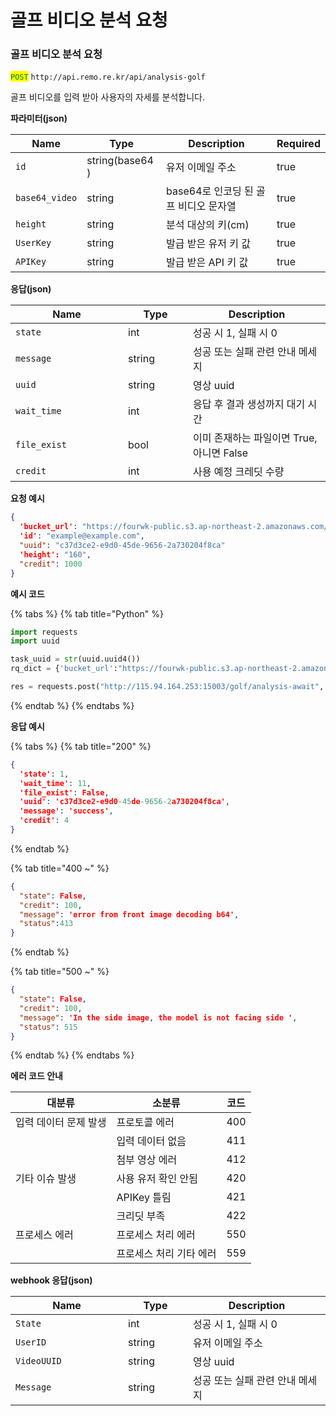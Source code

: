 # 골프 비디오 분석 요청

### 골프 비디오 분석 요청

<mark style="color:green;">`POST`</mark> `http://api.remo.re.kr/api/analysis-golf`

골프 비디오를 입력 받아 사용자의 자세를 분석합니다.

**파라미터(json)**

<table><thead><tr><th>Name</th><th>Type</th><th>Description</th><th data-type="checkbox">Required</th></tr></thead><tbody><tr><td><code>id</code></td><td>string(base64 )</td><td>유저 이메일 주소</td><td>true</td></tr><tr><td><code>base64_video</code></td><td>string</td><td>base64로 인코딩 된 골프 비디오 문자열</td><td>true</td></tr><tr><td><code>height</code></td><td>string</td><td>분석 대상의 키(cm)</td><td>true</td></tr><tr><td><code>UserKey</code></td><td>string</td><td>발급 받은 유저 키 값</td><td>true</td></tr><tr><td><code>APIKey</code></td><td>string</td><td>발급 받은 API 키 값</td><td>true</td></tr></tbody></table>

**응답(json)**

<table><thead><tr><th width="164">Name</th><th width="88">Type</th><th>Description</th></tr></thead><tbody><tr><td><code>state</code></td><td>int</td><td>성공 시 1, 실패 시 0</td></tr><tr><td><code>message</code></td><td>string</td><td>성공 또는 실패 관련 안내 메세지</td></tr><tr><td><code>uuid</code></td><td>string</td><td>영상 uuid</td></tr><tr><td><code>wait_time</code></td><td>int</td><td>응답 후 결과 생성까지 대기 시간</td></tr><tr><td><code>file_exist</code></td><td>bool</td><td>이미 존재하는 파일이면 True, 아니면 False</td></tr><tr><td><code>credit</code></td><td>int</td><td>사용 예정 크레딧 수량</td></tr></tbody></table>

**요청 예시**

```json
{
  'bucket_url': "https://fourwk-public.s3.ap-northeast-2.amazonaws.com/motion-analysis-samples/golf.mp4",
  'id': "example@example.com",
  "uuid": "c37d3ce2-e9d0-45de-9656-2a730204f8ca"
  'height': "160",
  "credit": 1000
}
```

**예시 코드**

{% tabs %}
{% tab title="Python" %}
```python
import requests
import uuid

task_uuid = str(uuid.uuid4())
rq_dict = {'bucket_url':"https://fourwk-public.s3.ap-northeast-2.amazonaws.com/motion-analysis-samples/golf.mp4",'id':"example@example.com",'uuid':video_uuid,'height':"160","credit":1000}

res = requests.post("http://115.94.164.253:15003/golf/analysis-await", json=rq_dict)
```
{% endtab %}
{% endtabs %}

**응답 예시**

{% tabs %}
{% tab title="200" %}
```json
{
  'state': 1,
  'wait_time': 11,
  'file_exist': False,
  'uuid': 'c37d3ce2-e9d0-45de-9656-2a730204f8ca',
  'message': 'success',
  'credit': 4
}
```
{% endtab %}

{% tab title="400 ~" %}
```json
{
  "state": False,
  "credit": 100,
  "message": 'error from front image decoding b64',
  "status":413
}
```
{% endtab %}

{% tab title="500 ~" %}
```json
{
  "state": False,
  "credit": 100,
  "message": 'In the side image, the model is not facing side ',
  "status": 515
}
```
{% endtab %}
{% endtabs %}

**에러 코드 안내**

| 대분류          | 소분류           | 코드  |
| ------------ | ------------- | --- |
| 입력 데이터 문제 발생 | 프로토콜 에러       | 400 |
|              | 입력 데이터 없음     | 411 |
|              | 첨부 영상 에러      | 412 |
| 기타 이슈 발생     | 사용 유저 확인 안됨   | 420 |
|              | APIKey 틀림     | 421 |
|              | 크리딧 부족        | 422 |
| 프로세스 에러      | 프로세스 처리 에러    | 550 |
|              | 프로세스 처리 기타 에러 | 559 |

**webhook 응답(json)**

<table><thead><tr><th width="164">Name</th><th width="88">Type</th><th>Description</th></tr></thead><tbody><tr><td><code>State</code></td><td>int</td><td>성공 시 1, 실패 시 0</td></tr><tr><td><code>UserID</code></td><td>string</td><td>유저 이메일 주소</td></tr><tr><td><code>VideoUUID</code></td><td>string</td><td>영상 uuid</td></tr><tr><td><code>Message</code></td><td>string</td><td>성공 또는 실패 관련 안내 메세지</td></tr></tbody></table>
